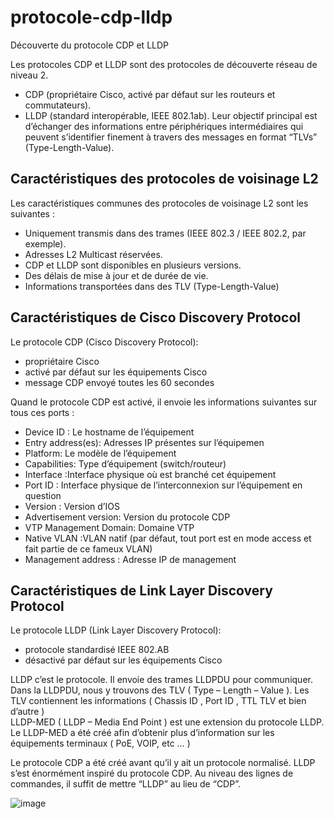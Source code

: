 # protocole-cdp-lldp
Découverte du protocole CDP et LLDP

Les protocoles CDP et LLDP sont des protocoles de découverte réseau de niveau 2.

* CDP (propriétaire Cisco, activé par défaut sur les routeurs et commutateurs).
* LLDP (standard interopérable, IEEE 802.1ab).
Leur objectif principal est d’échanger des informations entre périphériques intermédiaires qui peuvent s’identifier finement à travers des messages en format “TLVs” (Type-Length-Value).

## Caractéristiques des protocoles de voisinage L2
Les caractéristiques communes des protocoles de voisinage L2 sont les suivantes :
* Uniquement transmis dans des trames (IEEE 802.3 / IEEE 802.2, par exemple).
* Adresses L2 Multicast réservées.
* CDP et LLDP sont disponibles en plusieurs versions.
* Des délais de mise à jour et de durée de vie.
* Informations transportées dans des TLV (Type-Length-Value)

## Caractéristiques de Cisco Discovery Protocol
Le protocole CDP (Cisco Discovery Protocol):
* propriétaire Cisco
* activé par défaut sur les équipements Cisco
* message CDP envoyé toutes les 60 secondes

Quand le protocole CDP est activé, il envoie les informations suivantes sur tous ces ports :

* Device ID : Le hostname de l’équipement
* Entry address(es): Adresses IP présentes sur l’équipemen
* Platform: Le modèle de l’équipement
* Capabilities: Type d’équipement (switch/routeur)
* Interface :Interface physique où est branché cet équipement
* Port ID : Interface physique de l’interconnexion sur l’équipement en question
* Version : Version d’IOS
* Advertisement version: Version du protocole CDP
* VTP Management Domain: Domaine VTP
* Native VLAN :VLAN natif (par défaut, tout port est en mode access et fait partie de ce fameux VLAN)
* Management address : Adresse IP de management


## Caractéristiques de Link Layer Discovery Protocol
Le protocole LLDP (Link Layer Discovery Protocol):
* protocole standardisé IEEE 802.AB
* désactivé par défaut sur les équipements Cisco

LLDP c’est le protocole. Il envoie des trames LLDPDU pour communiquer.
Dans la LLDPDU, nous y trouvons des TLV ( Type – Length – Value ).
Les TLV contiennent les informations ( Chassis ID , Port ID , TTL TLV et bien d’autre )
<br>
LLDP-MED ( LLDP – Media End Point ) est une extension du protocole LLDP.
Le LLDP-MED a été créé afin d’obtenir plus d’information sur les équipements terminaux ( PoE, VOIP, etc … )

Le protocole CDP a été créé avant qu’il y ait un protocole normalisé. LLDP s’est énormément inspiré du protocole CDP. Au niveau des lignes de commandes, il suffit de mettre “LLDP” au lieu de “CDP”.

![image](https://user-images.githubusercontent.com/83721477/166209710-5136b7e1-36e4-412d-ae56-23aff97d93f4.png)
